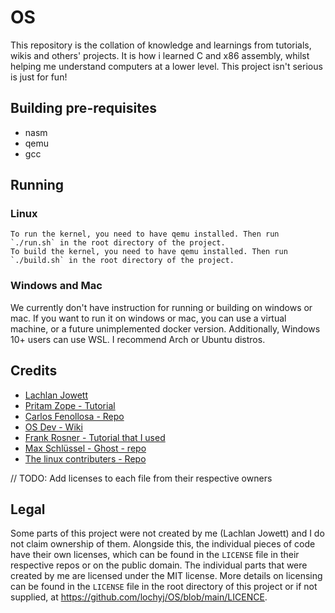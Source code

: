 # OS

This repository is the collation of knowledge and learnings from tutorials, wikis and others' projects. It is how i learned C and x86 assembly, whilst helping me understand computers at a lower level. This project isn't serious is just for fun!

## Building pre-requisites
- nasm
- qemu
- gcc

## Running

### Linux
    To run the kernel, you need to have qemu installed. Then run `./run.sh` in the root directory of the project.
    To build the kernel, you need to have qemu installed. Then run `./build.sh` in the root directory of the project.

### Windows and Mac

We currently don't have instruction for running or building on windows or mac. If you want to run it on windows or mac, you can use a virtual machine, or a future unimplemented docker version. Additionally, Windows 10+ users can use WSL. I recommend Arch or Ubuntu distros.

## Credits

- [Lachlan Jowett](https://github.com/lochyj)
- [Pritam Zope - Tutorial](https://www.codeproject.com/Articles/1225196/Create-Your-Own-Kernel-In-C-2)
- [Carlos Fenollosa - Repo](https://github.com/cfenollosa/os-tutorial)
- [OS Dev - Wiki](https://wiki.osdev.org/Main_Page)
- [Frank Rosner - Tutorial that I used](https://dev.to/frosnerd)
- [Max Schlüssel - Ghost - repo](https://github.com/maxdev1/ghost)
- [The linux contributers - Repo](https://github.com/torvalds/linux)

// TODO: Add licenses to each file from their respective owners

## Legal

Some parts of this project were not created by me (Lachlan Jowett) and I do not claim ownership of them. Alongside this, the individual pieces of code have their own licenses, which can be found in the `LICENSE` file in their respective repos or on the public domain. The individual parts that were created by me are licensed under the MIT license. More details on licensing can be found in the `LICENSE` file in the root directory of this project or if not supplied, at https://github.com/lochyj/OS/blob/main/LICENCE.
